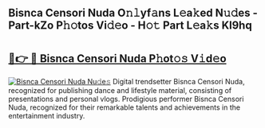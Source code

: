 ## Bisnca Censori Nuda O𝚗𝚕yf𝚊ns L𝚎a𝚔ed N𝚞𝚍es - Part-kZo P𝚑𝚘tos Vi𝚍𝚎o - H𝚘𝚝 Part L𝚎a𝚔s Kl9hq

# <h2><a href="http://kf8m4k.oniu.top/?m=Bisnca+Censori+Nuda">🔗👉 🔴 Bisnca Censori Nuda P𝚑ot𝚘𝚜 V𝚒d𝚎o</a></h2>

[![Bisnca Censori Nuda Nu𝚍e𝚜](https://i.imgur.com/0qMVB7G.gif)](http://kf8m4k.oniu.top/?m=Bisnca+Censori+Nuda)
Digital trendsetter Bisnca Censori Nuda, recognized for publishing dance and lifestyle material, consisting of presentations and personal vlogs. Prodigious performer Bisnca Censori Nuda, recognized for their remarkable talents and achievements in the entertainment industry.  

